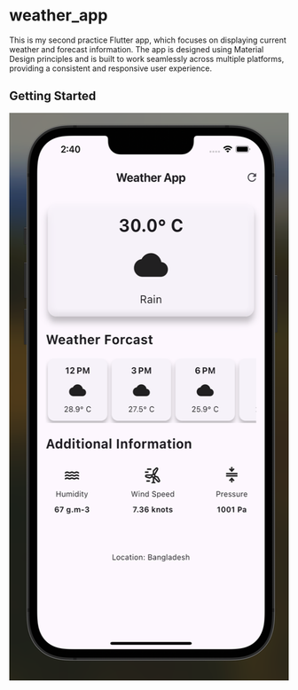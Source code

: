 # weather_app

This is my second practice Flutter app, which focuses on displaying current weather and forecast information. The app is designed using Material Design principles and is built to work seamlessly across multiple platforms, providing a consistent and responsive user experience.

## Getting Started
<img src="image.png" alt="Alt text" width="540" height="1024">


